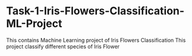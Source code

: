 # Task-1-Iris-Flowers-Classification-ML-Project
This contains Machine Learning project of Iris Flowers Classification
This project classify different species of Iris Flower
